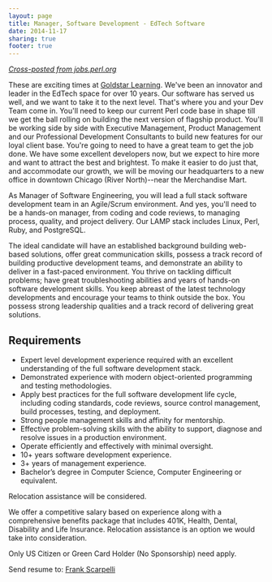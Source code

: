 ```yaml
---
layout: page
title: Manager, Software Development - EdTech Software
date: 2014-11-17
sharing: true
footer: true
---
```


*[Cross-posted from jobs.perl.org](http://jobs.perl.org/job/19036)*

These are exciting times at [Goldstar Learning](http://goldstarlearning.com).
We've been an innovator and leader in the EdTech space for over 10 years. Our
software has served us well, and we want to take it to the next level. That's
where you and your Dev Team come in. You'll need to keep our current Perl code
base in shape till we get the ball rolling on building the next version of
flagship product. You'll be working side by side with Executive Management,
Product Management and our Professional Development Consultants to build new
features for our loyal client base. You're going to need to have a great team
to get the job done. We have some excellent developers now, but we expect to
hire more and want to attract the best and brightest. To make it easier to do
just that, and accommodate our growth, we will be moving our headquarters to a
new office in downtown Chicago (River North)--near the Merchandise Mart.

As Manager of Software Engineering, you will lead a full stack software
development team in an Agile/Scrum environment. And yes, you'll need to be a
hands-on manager, from coding and code reviews, to managing process, quality,
and project delivery. Our LAMP stack includes Linux, Perl, Ruby, and
PostgreSQL.

The ideal candidate will have an established background building web-based
solutions, offer great communication skills, possess a track record of building
productive development teams, and demonstrate an ability to deliver in a
fast-paced environment. You thrive on tackling difficult problems; have great
troubleshooting abilities and years of hands-on software development skills.
You keep abreast of the latest technology developments and encourage your teams
to think outside the box. You possess strong leadership qualities and a track
record of delivering great solutions.

## Requirements

* Expert level development experience required with an excellent understanding
  of the full software development stack.
* Demonstrated experience with modern object-oriented programming and testing
  methodologies.
* Apply best practices for the full software development life cycle, including
  coding standards, code reviews, source control management, build processes,
  testing, and deployment.
* Strong people management skills and affinity for mentorship.
* Effective problem-solving skills with the ability to support, diagnose and
  resolve issues in a production environment.
* Operate efficiently and effectively with minimal oversight.
* 10+ years software development experience.
* 3+ years of management experience.
* Bachelor’s degree in Computer Science, Computer Engineering or equivalent.

Relocation assistance will be considered.

We offer a competitive salary based on experience along with a comprehensive
benefits package that includes 401K, Health, Dental, Disability and Life
Insurance. Relocation assistance is an option we would take into
consideration.

Only US Citizen or Green Card Holder (No Sponsorship) need apply.

Send resume to: [Frank Scarpelli](mailto:frank@goldstarlearning.com)
